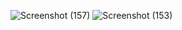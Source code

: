 ![Screenshot (157)](https://github.com/user-attachments/assets/6b2b94c6-2c94-4665-af07-dfb3d1992c40)
![Screenshot (153)](https://github.com/user-attachments/assets/c2bc2711-2241-4832-81fd-34a06464e694)
